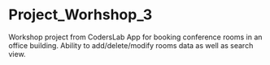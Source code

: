 # Project_Worhshop_3
Workshop project from CodersLab
App for booking conference rooms in an office building. 
Ability to add/delete/modify rooms data as well as search view. 
